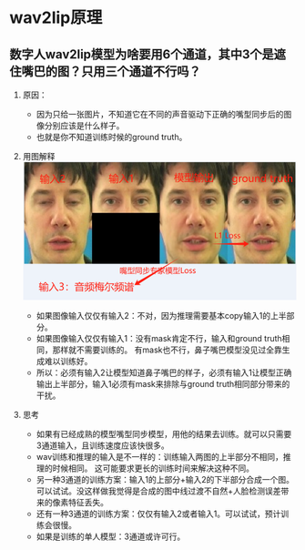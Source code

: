 # wav2lip原理

## 数字人wav2lip模型为啥要用6个通道，其中3个是遮住嘴巴的图？只用三个通道不行吗？
1. 原因：
    - 因为只给一张图片，不知道它在不同的声音驱动下正确的嘴型同步后的图像分别应该是什么样子。
    - 也就是你不知道训练时候的ground truth。
2. 用图解释
   ![](.images/d9b3661d.png)
   - 如果图像输入仅仅有输入2：不对，因为推理需要基本copy输入1的上半部分。
   - 如果图像输入仅仅有输入1：没有mask肯定不行，输入和ground truth相同，那样就不需要训练的。 有mask也不行，鼻子嘴巴模型没见过全靠生成难以训练好。
   - 所以：必须有输入2让模型知道鼻子嘴巴的样子，必须有输入1让模型正确输出上半部分，输入1必须有mask来排除与ground truth相同部分带来的干扰。

3. 思考
   - 如果有已经成熟的模型嘴型同步模型，用他的结果去训练。就可以只需要3通道输入，且训练速度应该快很多。
   - wav训练和推理的输入是不一样的：训练输入两图的上半部分不相同，推理的时候相同。 这可能要求更长的训练时间来解决这种不同。
   - 另一种3通道的训练方案：输入1的上部分+输入2的下半部分合成一个图。 可以试试。没这样做我觉得是合成的图中线过渡不自然+人脸检测误差带来的像素特征丢失。
   - 还有一种3通道的训练方案：仅仅有输入2或者输入1。可以试试，预计训练会很慢。
   - 如果是训练的单人模型：3通道或许可行。 

